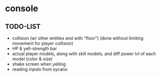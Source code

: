 # console

## TODO-LIST
* collision (w/ other entities and with "floor") (done without limiting movement for player collision)
* HP & yell-strength bar
* actual player models, along with skill models, and diff power lvl of each
   model (color & size)
* shake screen when yelling
* reading inputs from sycano
